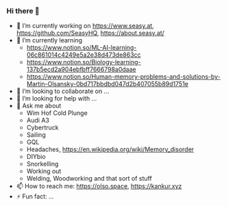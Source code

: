 ### Hi there 👋

<!--
**olso/olso** is a ✨ _special_ ✨ repository because its `README.md` (this file) appears on your GitHub profile.

Here are some ideas to get you started:
-->


- 🔭 I’m currently working on https://www.seasy.at, https://github.com/SeasyHQ, https://about.seasy.at/
- 🌱 I’m currently learning
  - https://www.notion.so/ML-AI-learning-06c861014c4249e5a2e38d473de863cc
  - https://www.notion.so/Biology-learning-137b5ecd2a904ebfbff7666798a0daae
  - https://www.notion.so/Human-memory-problems-and-solutions-by-Martin-Olsansky-0bd717bbdbd047d2b407055b89d1751e
- 👯 I’m looking to collaborate on ...
- 🤔 I’m looking for help with ...
- 💬 Ask me about
  - Wim Hof Cold Plunge
  - Audi A3
  - Cybertruck
  - Sailing
  - GQL
  - Headaches, https://en.wikipedia.org/wiki/Memory_disorder
  - DIYbio
  - Snorkelling
  - Working out
  - Welding, Woodworking and that sort of stuff
- 📫 How to reach me: https://olso.space, https://kankur.xyz
- ⚡ Fun fact: ...
